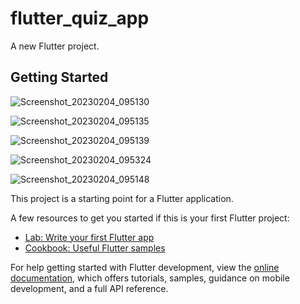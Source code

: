 # flutter_quiz_app

A new Flutter project.

## Getting Started

![Screenshot_20230204_095130](https://user-images.githubusercontent.com/124418882/216754358-302e6ac7-9c20-4895-9fc4-2067bd66593b.jpg)

![Screenshot_20230204_095135](https://user-images.githubusercontent.com/124418882/216754344-bb53e103-a2d9-4df3-82e2-dcf527dbf131.jpg)

![Screenshot_20230204_095139](https://user-images.githubusercontent.com/124418882/216754337-a412f74d-7edd-4d19-93bc-c5d2be122479.jpg)


![Screenshot_20230204_095324](https://user-images.githubusercontent.com/124418882/216754361-f8d3763d-1750-4d85-95e5-c429e2037ee8.jpg)


![Screenshot_20230204_095148](https://user-images.githubusercontent.com/124418882/216754367-47e6e899-b5e2-479d-875e-20e12acf1e9e.jpg)

This project is a starting point for a Flutter application.

A few resources to get you started if this is your first Flutter project:

- [Lab: Write your first Flutter app](https://docs.flutter.dev/get-started/codelab)
- [Cookbook: Useful Flutter samples](https://docs.flutter.dev/cookbook)

For help getting started with Flutter development, view the
[online documentation](https://docs.flutter.dev/), which offers tutorials,
samples, guidance on mobile development, and a full API reference.

